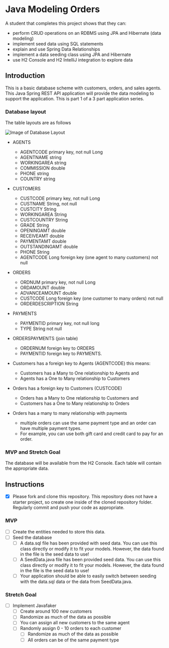 # Java Modeling Orders

A student that completes this project shows that they can:

* perform CRUD operations on an RDBMS using JPA and Hibernate (data modeling)
* implement seed data using SQL statements
* explain and use Spring Data Relationships
* implement a data seeding class using JPA and Hibernate
* use H2 Console and H2 IntelliJ integration to explore data

## Introduction

This is a basic database scheme with customers, orders, and sales agents. This Java Spring REST API application will
provide the data modeling to support the application. This is part 1 of a 3 part application series.

### Database layout

The table layouts are as follows

![Image of Database Layout](java-orders-db.png)

* AGENTS
    * AGENTCODE primary key, not null Long
    * AGENTNAME string
    * WORKINGAREA string
    * COMMISSION double
    * PHONE string
    * COUNTRY string

* CUSTOMERS
    * CUSTCODE primary key, not null Long
    * CUSTNAME String, not null
    * CUSTCITY String
    * WORKINGAREA String
    * CUSTCOUNTRY String
    * GRADE String
    * OPENINGAMT double
    * RECEIVEAMT double
    * PAYMENTAMT double
    * OUTSTANDINGAMT double
    * PHONE String
    * AGENTCODE Long foreign key (one agent to many customers) not null

* ORDERS
    * ORDNUM primary key, not null Long
    * ORDAMOUNT double
    * ADVANCEAMOUNT double
    * CUSTCODE Long foreign key (one customer to many orders) not null
    * ORDERDESCRIPTION String

* PAYMENTS
    * PAYMENTID primary key, not null long
    * TYPE String not null

* ORDERSPAYMENTS (join table)
    * ORDERNUM foreign key to ORDERS
    * PAYMENTID foreign key to PAYMENTS.

* Customers has a foreign key to Agents (AGENTCODE) this means:
    * Customers has a Many to One relationship to Agents and
    * Agents has a One to Many relationship to Customers

* Orders has a foreign key to Customers (CUSTCODE)
    * Orders has a Many to One relationship to Customers and
    * Customers has a One to Many relationship to Orders

* Orders has a many to many relationship with payments
    * multiple orders can use the same payment type and an order can have multiple payment types.
    * For example, you can use both gift card and credit card to pay for an order.

### MVP and Stretch Goal

The database will be available from the H2 Console. Each table will contain the appropriate data.

## Instructions

* [x] Please fork and clone this repository. This repository does not have a starter project, so create one inside of
  the cloned repository folder. Regularly commit and push your code as appropriate.

### MVP

* [ ] Create the entities needed to store this data.
* [ ] Seed the database
    * [ ] A data.sql file has been provided with seed data. You can use this class directly or modify it to fit your
      models. However, the data found in the file is the seed data to use!
    * [ ] A SeedData.java file has been provided seed data. You can use this class directly or modify it to fit your
      models. However, the data found in the file is the seed data to use!
    * [ ] Your application should be able to easily switch between seeding with the data.sql data or the data from
      SeedData.java.

### Stretch Goal

* [ ] Implement Javafaker
    * [ ] Create around 100 new customers
    * [ ] Randomize as much of the data as possible
    * [ ] You can assign all new customers to the same agent
    * [ ] Randomly assign 0 - 10 orders to each customer
        * [ ] Randomize as much of the data as possible
        * [ ] All orders can be of the same payment type
